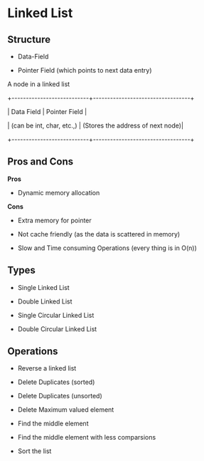 # Linked List

## Structure

* Data-Field

* Pointer Field (which points to next data entry)

A node in a linked list

+---------------------------+----------------------------------+

| Data Field                | Pointer Field                    |

| (can be int, char, etc.,) | (Stores the address of next node)|

+---------------------------+----------------------------------+

## Pros and Cons

**Pros**

* Dynamic memory allocation

**Cons**

* Extra memory for pointer

* Not cache friendly (as the data is scattered in memory)

* Slow and Time consuming Operations (every thing is in O(n))

## Types

* Single Linked List

* Double Linked List

* Single Circular Linked List

* Double Circular Linked List

## Operations

* Reverse a linked list

* Delete Duplicates (sorted)

* Delete Duplicates (unsorted)

* Delete Maximum valued element

* Find the middle element

* Find the middle element with less comparsions

* Sort the list
